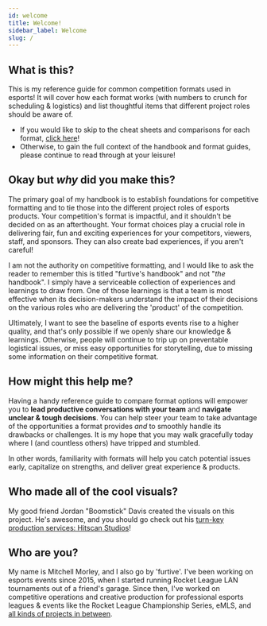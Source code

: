 ```yaml
---
id: welcome
title: Welcome!
sidebar_label: Welcome
slug: /
---
```


## What is this?

This is my reference guide for common competition formats used in esports!
It will cover how each format works (with numbers to crunch for scheduling & logistics) and list thoughtful items that different project roles should be aware of.

* If you would like to skip to the cheat sheets and comparisons for each format, [click here](cheat-sheet)!
* Otherwise, to gain the full context of the handbook and format guides, please continue to read through at your leisure!

## Okay but *why* did you make this?

The primary goal of my handbook is to establish foundations for competitive formatting and to tie those into the different project roles of esports products.
Your competition's format is impactful, and it shouldn't be decided on as an afterthought.
Your format choices play a crucial role in delivering fair, fun and exciting experiences for your competitors, viewers, staff, and sponsors.
They can also create bad experiences, if you aren't careful!

I am not the authority on competitive formatting, and I would like to ask the reader to remember this is titled "furtive's handbook" and not "*the* handbook".
I simply have a serviceable collection of experiences and learnings to draw from.
One of those learnings is that a team is most effective when its decision-makers understand the impact of their decisions on the various roles who are delivering the 'product' of the competition.

Ultimately, I want to see the baseline of esports events rise to a higher quality, and that's only possible if we openly share our knowledge & learnings.
Otherwise, people will continue to trip up on preventable logistical issues, or miss easy opportunities for storytelling, due to missing some information on their competitive format.

## How might this help me?

Having a handy reference guide to compare format options will empower you to **lead productive conversations with your team** and **navigate unclear & tough decisions**.
You can help steer your team to take advantage of the opportunities a format provides *and* to smoothly handle its drawbacks or challenges.
It is my hope that you may walk gracefully today where I (and countless others) have tripped and stumbled.

In other words, familiarity with formats will help you catch potential issues early, capitalize on strengths, and deliver great experience & products.

## Who made all of the cool visuals?

My good friend Jordan "Boomstick" Davis created the visuals on this project.
He's awesome, and you should go check out his [turn-key production services: Hitscan Studios](https://www.hitscanstudios.com/)!

## Who are you?

My name is Mitchell Morley, and I also go by 'furtive'.
I've been working on esports events since 2015, when I started running
 Rocket League LAN tournaments out of a friend's garage.
Since then, I've worked on competitive operations and creative production for professional esports leagues & events like the Rocket League Championship Series, eMLS,
 and [all kinds of projects in between](https://mitchellmorley.com).
